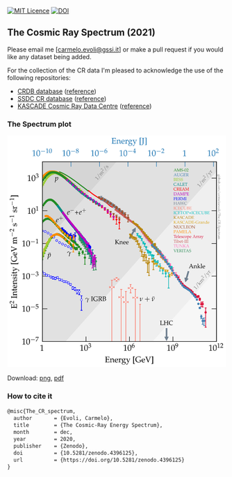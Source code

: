[![MIT Licence](https://badges.frapsoft.com/os/mit/mit.svg?v=103)](https://opensource.org/licenses/mit-license.php)
[![DOI](https://zenodo.org/badge/DOI/10.5281/zenodo.1468852.svg)](https://doi.org/10.5281/zenodo.1468852)

## The Cosmic Ray Spectrum (2021)

Please email me [carmelo.evoli@gssi.it] or make a pull request if you would like any dataset being added.

For the collection of the CR data I'm pleased to acknowledge the use of the following repositories:

* [CRDB database](http://lpsc.in2p3.fr/crdb) ([reference](https://ui.adsabs.harvard.edu/abs/2014A&A...569A..32M))
* [SSDC CR database](https://tools.ssdc.asi.it/CosmicRays/) ([reference](https://ui.adsabs.harvard.edu/abs/2017ICRC...35.1073D))
* [KASCADE Cosmic Ray Data Centre](https://kcdc.ikp.kit.edu) ([reference](https://ui.adsabs.harvard.edu/abs/2018EPJC...78..741H))

### <a name="crspectrum"></a>
### The Spectrum plot

<img src="plots/The_CR_Spectrum_2021.png" width="800">

Download: [png](https://github.com/carmeloevoli/The_CR_Spectrum/blob/master/plots/The_CR_Spectrum_2021.png), [pdf](https://github.com/carmeloevoli/The_CR_Spectrum/blob/master/plots/The_CR_Spectrum_2021.pdf)

### How to cite it

```
@misc{The_CR_spectrum,
  author       = {Evoli, Carmelo},
  title        = {The Cosmic-Ray Energy Spectrum},
  month        = dec,
  year         = 2020,
  publisher    = {Zenodo},
  doi          = {10.5281/zenodo.4396125},
  url          = {https://doi.org/10.5281/zenodo.4396125}
}
```
